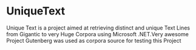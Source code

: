 # UniqueText
Unique Text is a project aimed at retrieving distinct and unique Text Lines from Gigantic to very Huge Corpora using Microsoft .NET.Very awesome Project Gutenberg was used as corpora source for testing this Project
